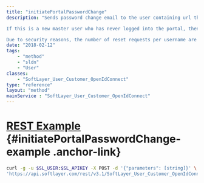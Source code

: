 ```yaml
---
title: "initiatePortalPasswordChange"
description: "Sends password change email to the user containing url that allows the user the change their password. This is the first step when a user wishes to change their password.  The url that is generated contains a one-time use token that is valid for only 24-hours. 

If this is a new master user who has never logged into the portal, then password reset will be initiated. Once a master user has logged into the portal, they must setup their security questions prior to logging out because master users are required to answer a security question during the password reset process.  Should a master user not have security questions defined and not remember their password in order to define the security questions, then they will need to contact support at live chat or Revenue Services for assistance. 

Due to security reasons, the number of reset requests per username are limited within a undisclosed timeframe. "
date: "2018-02-12"
tags:
    - "method"
    - "sldn"
    - "User"
classes:
    - "SoftLayer_User_Customer_OpenIdConnect"
type: "reference"
layout: "method"
mainService : "SoftLayer_User_Customer_OpenIdConnect"
---
```


# [REST Example](#initiatePortalPasswordChange-example) <a href="/article/rest/"><i class="fas fa-question"></i></a> {#initiatePortalPasswordChange-example .anchor-link} 
```bash
curl -g -u $SL_USER:$SL_APIKEY -X POST -d '{"parameters": [string]}' \
'https://api.softlayer.com/rest/v3.1/SoftLayer_User_Customer_OpenIdConnect/initiatePortalPasswordChange'
```
